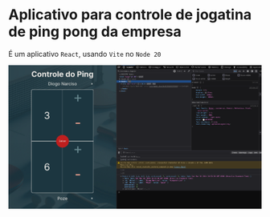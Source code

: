 # Aplicativo para controle de jogatina de ping pong da empresa

É um aplicativo `React`, usando `Vite` no `Node 20`

![Imagem](src/assets/print.png)